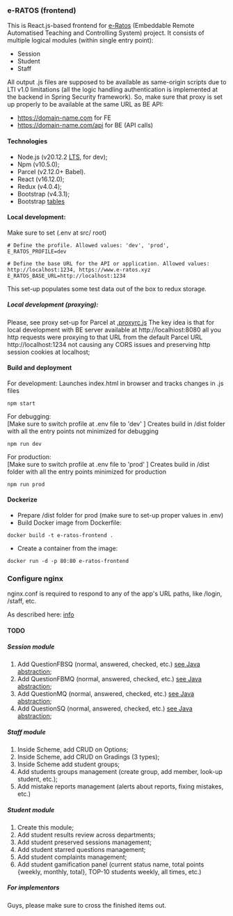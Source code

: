 ### e-RATOS (frontend)
This is React.js-based frontend for [e-Ratos](https://github.com/Popov85/ratos3) 
(Embeddable Remote Automatised Teaching and Controlling System) project.
It consists of multiple logical modules (within single entry point):
- Session
- Student
- Staff

All output .js files are supposed to be available as same-origin scripts due to LTI v1.0 limitations 
(all the logic handling authentication is implemented at the backend in Spring Security framework).
So, make sure that proxy is set up properly to be available at the same URL as BE API:

- https://domain-name.com for FE
- https://domain-name.com/api for BE (API calls)


#### Technologies
- Node.js (v20.12.2 [LTS](https://github.com/nodejs/node/releases/tag/v20.12.2), for dev);
- Npm (v10.5.0);
- Parcel (v2.12.0+ Babel).
- React (v16.12.0);
- Redux (v4.0.4);
- Bootstrap (v4.3.1);
- Bootstrap [tables](https://react-bootstrap-table.github.io/react-bootstrap-table2/docs/about.html)


#### Local development:
Make sure to set (.env at src/ root)

`# Define the profile. Allowed values: 'dev', 'prod',
E_RATOS_PROFILE=dev`

`# Define the base URL for the API or application. Allowed values: http://localhost:1234, https://www.e-ratos.xyz
E_RATOS_BASE_URL=http://localhost:1234`

This set-up populates some test data out of the box to redux storage.

##### Local development (proxying):

Please, see proxy set-up for Parcel at [.proxyrc.js](https://parceljs.org/features/development/)
The key idea is that for local development with BE server available at http://localhiost:8080
all you http requests were proxying to that URL from the default Parcel URL http://localhost:1234
not causing any CORS issues and preserving http session cookies at localhost;


#### Build and deployment
For development:
Launches index.html in browser and tracks changes in .js files

```
npm start
```
For debugging:<br>
[Make sure to switch profile at .env file to 'dev' ]
Creates build in /dist folder with all the entry points not minimized for debugging

```
npm run dev
```
For production:<br>
[Make sure to switch profile at .env file to 'prod' ]
Creates build in /dist folder with all the entry points minimized for production

```
npm run prod
```

#### Dockerize

 - Prepare /dist folder for prod (make sure to set-up proper values in .env)
 - Build Docker image from Dockerfile:

```
docker build -t e-ratos-frontend .
```

- Create a container from the image:

```
docker run -d -p 80:80 e-ratos-frontend
```

### Configure nginx

nginx.conf is required to respond to any of the app's URL paths, like /login, /staff, etc.

As described here: [info](https://medium.com/@berkslv/how-to-deploy-a-react-app-with-nginx-using-docker-with-react-router-dom-628d2d86d30a)

#### TODO
#####  Session module
1. Add QuestionFBSQ (normal, answered, checked, etc.) [see Java abstraction](https://github.com/Popov85/ratos3/blob/master/src/main/java/ua/edu/ratos/dao/entity/question/QuestionFBSQ.java);
1. Add QuestionFBMQ (normal, answered, checked, etc.) [see Java abstraction](https://github.com/Popov85/ratos3/blob/master/src/main/java/ua/edu/ratos/dao/entity/question/QuestionFBMQ.java);
1. Add QuestionMQ (normal, answered, checked, etc.) [see Java abstraction](https://github.com/Popov85/ratos3/blob/master/src/main/java/ua/edu/ratos/dao/entity/question/QuestionMQ.java);
1. Add QuestionSQ (normal, answered, checked, etc.) [see Java abstraction](https://github.com/Popov85/ratos3/blob/master/src/main/java/ua/edu/ratos/dao/entity/question/QuestionSQ.java);
#####  Staff module
1. Inside Scheme, add CRUD on Options;
2. Inside Scheme, add CRUD on Gradings (3 types);
3. Inside Scheme add student groups;
4. Add students groups management (create group, add member, look-up student, etc.);
5. Add mistake reports management (alerts about reports, fixing mistakes, etc.)
##### Student module
1. Create this module;
2. Add student results review across departments;
3. Add student preserved sessions management;
4. Add student starred questions management;
5. Add student complaints management;
6. Add student gamification panel (current status name, total points {weekly, monthly, total}, TOP-10 students weekly, all times, etc.)

##### For implementors
Guys, please make sure to cross the finished items out.





